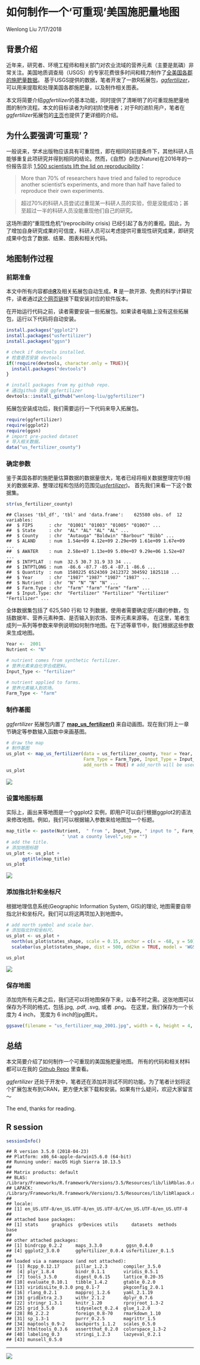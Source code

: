 如何制作一个‘可重现’美国施肥量地图
================
Wenlong Liu
7/17/2018

## 背景介绍

近年来，研究者、环境工程师和相关部门对农业流域的营养元素（主要是氮磷）非常关注。美国地质调查局（USGS）的专家花费很多时间和精力制作了[全美国各郡的施肥量数据](https://wenlong-liu.github.io/usfertilizer/reference/us_fertilizer_county.html)。
基于USGS提供的数据，笔者开发了一款R拓展包，[*ggfertilizer*](https://github.com/wenlong-liu/ggfertilizer)，可以用来提取和处理美国各郡施肥量，以及制作相关图表。

本文将简要介绍*ggfertilizer*的基本功能，同时提供了清晰明了的可重现施肥量地图的制作流程。本文的目标读者为R的初阶使用者；对于R的进阶用户，笔者在*ggfertilizer*拓展包的[主页](https://wenlong-liu.github.io/ggfertilizer/)也提供了更详细的介绍。

## 为什么要强调‘可重现’？

一般说来，学术出版物应该具有可重现性，即在相同的前提条件下，其他科研人员能够重复此项研究并得到相同的结论。然而，《自然》杂志(Nature)在2016年的一份报告显示
[1,500 scientists lift the lid on
reproducibility](https://www.nature.com/news/1-500-scientists-lift-the-lid-on-reproducibility-1.19970)：

> More than 70% of researchers have tried and failed to reproduce
> another scientist’s experiments, and more than half have failed to
> reproduce their own experiments.

> 超过70%的科研人员尝试过重现某一科研人员的实验，但是没能成功；甚至超过一半的科研人员没能重现他们自己的研究。

这场所谓的“重现性危机”(reprocibility crisis)
已经引起了各方的重视。因此，为了增加自身研究成果的可信度，科研人员可以考虑提供可重现性研究成果，即研究成果中包含了数据、结果、图表和相关代码。

## 地图制作过程

### 前期准备

本文中所有内容都由[**R**](https://www.r-project.org/)及相关拓展包自动生成。**R**
是一款开源、免费的科学计算软件，读者通过[这个网页链](https://cloud.r-project.org/)接下载安装对应的软件版本。

在开始运行代码之前，读者需要安装一些拓展包。如果读者电脑上没有这些拓展包，运行以下代码将自动安装。

``` r
install.packages("ggplot2")
install.packages("usfertilizer")
install.packages("ggsn")

# check if devtools installed.
# 检查是否安装 devtools
if(!require(devtools, character.only = TRUE)){
  install.packages("devtools")
}

# install packages from my github repo.
# 通过github 安装 ggfertilizer
devtools::install_github("wenlong-liu/ggfertilizer")
```

拓展包安装成功后，我们需要运行一下代码来导入拓展包。

``` r
require(ggfertilizer)
require(ggplot2)
require(ggsn)
# import pre-packed dataset
# 导入相关数据。
data("us_fertilizer_county")
```

### 确定参数

鉴于美国各郡的施肥量估算数据的数据量很大，笔者已经将相关数据整理完毕(相关的数据来源、整理过程和包括的范围见[*usfertilizer*](https://wenlong-liu.github.io/usfertilizer/articles/Data_sources_and_cleaning.html))。
首先我们来看一下这个数据集。

``` r
str(us_fertilizer_county)
```

    ## Classes 'tbl_df', 'tbl' and 'data.frame':    625580 obs. of  12 variables:
    ##  $ FIPS      : chr  "01001" "01003" "01005" "01007" ...
    ##  $ State     : chr  "AL" "AL" "AL" "AL" ...
    ##  $ County    : chr  "Autauga" "Baldwin" "Barbour" "Bibb" ...
    ##  $ ALAND     : num  1.54e+09 4.12e+09 2.29e+09 1.61e+09 1.67e+09 ...
    ##  $ AWATER    : num  2.58e+07 1.13e+09 5.09e+07 9.29e+06 1.52e+07 ...
    ##  $ INTPTLAT  : num  32.5 30.7 31.9 33 34 ...
    ##  $ INTPTLONG : num  -86.6 -87.7 -85.4 -87.1 -86.6 ...
    ##  $ Quantity  : num  1580225 6524369 2412372 304592 1825118 ...
    ##  $ Year      : chr  "1987" "1987" "1987" "1987" ...
    ##  $ Nutrient  : chr  "N" "N" "N" "N" ...
    ##  $ Farm.Type : chr  "farm" "farm" "farm" "farm" ...
    ##  $ Input.Type: chr  "Fertilizer" "Fertilizer" "Fertilizer" "Fertilizer" ...

全体数据集包括了 625,580 行和 12 列数据，使用者需要确定感兴趣的参数，包括数据年、营养元素种类、是否输入到农场、营养元素来源等。
在这里，笔者生成列一系列等参数来举例说明如何制作地图。在下述等章节中，我们根据这些参数来生成地图。

``` r
Year <-  2001
Nutrient <- "N"

# nutrient comes from synthetic fertilizer.
# 营养元素来自化学合成肥料。
Input_Type <- "fertilizer" 

# nutrient applied to farms.
# 营养元素输入到农场。
Farm_Type <- "farm" 
```

### 制作基图

*ggfertilizer* 拓展包内置了
[**map\_us\_fertilizer()**](https://wenlong-liu.github.io/ggfertilizer/reference/map_us_fertilizer.html)
来自动画图。现在我们将上一章节确定等参数输入函数中来画基图。

``` r
# draw the map
# 制作基图
us_plot <- map_us_fertilizer(data = us_fertilizer_county, Year = Year, Nutrient = Nutrient,
                             Farm_Type = Farm_Type, Input_Type = Input_Type, 
                             add_north = TRUE) # add_north will be used in further sections.
us_plot
```

![](reproducible_us_map_files/figure-gfm/unnamed-chunk-5-1.png)<!-- -->

### 设置地图标题

实际上，画出来等地图是一个ggplot2
实例，即用户可以自行根据ggplot2的语法来修改地图。例如，我们可以根据输入参数来给地图加一个标题。

``` r
map_title <- paste(Nutrient,  " from ", Input_Type, " input to ", Farm_Type, " in the year of ",Year,
                     " \nat a county level",sep = "")
# add the title.
# 添加地图标题
us_plot <- us_plot +
      ggtitle(map_title)
us_plot
```

![](reproducible_us_map_files/figure-gfm/unnamed-chunk-6-1.png)<!-- -->

### 添加指北针和坐标尺

根据地理信息系统(Geographic Information System, GIS)的理论,
地图需要自带指北针和坐标尺。我们可以将这两项加入到地图中。

``` r
# add north symbol and scale bar.
# 添加指北针和坐标尺。
us_plot <- us_plot +
  north(us_plot$states_shape, scale = 0.15, anchor = c(x = -68, y = 50) ) +
  scalebar(us_plot$states_shape, dist = 500, dd2km = TRUE, model = 'WGS84', st.size = 2)

us_plot
```

![](reproducible_us_map_files/figure-gfm/unnamed-chunk-7-1.png)<!-- -->

### 保存地图

添加完所有元素之后，我们还可以将地图保存下来，以备不时之需。这张地图可以保存为不同的格式，包括.jpg, .pdf, .svg, 或者
.png。 在这里，我们保存为一个长度为 4 inch， 宽度为 6
inch的jpg图片。

``` r
ggsave(filename = "us_fertilizer_map_2001.jpg", width = 6, height = 4, scale = 1.5, units = "in")
```

## 总结

本文简要介绍了如何制作一个可重现的美国施肥量地图。 所有的代码和相关材料都可以在我的 [Github
Repo](https://github.com/wenlong-liu/wechat_blogs/tree/master/blogs)
里查看。

*ggfertilizer*
还处于开发中，笔者还在添加并测试不同的功能。为了笔者计划将这个扩展包发布到CRAN，更方便大家下载和安装。如果有什么疑问，欢迎大家留言～

The end, thanks for reading.

## R session

``` r
sessionInfo()
```

    ## R version 3.5.0 (2018-04-23)
    ## Platform: x86_64-apple-darwin15.6.0 (64-bit)
    ## Running under: macOS High Sierra 10.13.5
    ## 
    ## Matrix products: default
    ## BLAS: /Library/Frameworks/R.framework/Versions/3.5/Resources/lib/libRblas.0.dylib
    ## LAPACK: /Library/Frameworks/R.framework/Versions/3.5/Resources/lib/libRlapack.dylib
    ## 
    ## locale:
    ## [1] en_US.UTF-8/en_US.UTF-8/en_US.UTF-8/C/en_US.UTF-8/en_US.UTF-8
    ## 
    ## attached base packages:
    ## [1] stats     graphics  grDevices utils     datasets  methods   base     
    ## 
    ## other attached packages:
    ## [1] bindrcpp_0.2.2     maps_3.3.0         ggsn_0.4.0        
    ## [4] ggplot2_3.0.0      ggfertilizer_0.0.4 usfertilizer_0.1.5
    ## 
    ## loaded via a namespace (and not attached):
    ##  [1] Rcpp_0.12.17      pillar_1.2.3      compiler_3.5.0   
    ##  [4] plyr_1.8.4        bindr_0.1.1       viridis_0.5.1    
    ##  [7] tools_3.5.0       digest_0.6.15     lattice_0.20-35  
    ## [10] evaluate_0.10.1   tibble_1.4.2      gtable_0.2.0     
    ## [13] viridisLite_0.3.0 png_0.1-7         pkgconfig_2.0.1  
    ## [16] rlang_0.2.1       mapproj_1.2.6     yaml_2.1.19      
    ## [19] gridExtra_2.3     withr_2.1.2       dplyr_0.7.6      
    ## [22] stringr_1.3.1     knitr_1.20        rprojroot_1.3-2  
    ## [25] grid_3.5.0        tidyselect_0.2.4  glue_1.2.0       
    ## [28] R6_2.2.2          foreign_0.8-70    rmarkdown_1.10   
    ## [31] sp_1.3-1          purrr_0.2.5       magrittr_1.5     
    ## [34] maptools_0.9-2    backports_1.1.2   scales_0.5.0     
    ## [37] htmltools_0.3.6   assertthat_0.2.0  colorspace_1.3-2 
    ## [40] labeling_0.3      stringi_1.2.3     lazyeval_0.2.1   
    ## [43] munsell_0.5.0

-----

![](../materials/wechatQRcode.JPG)

